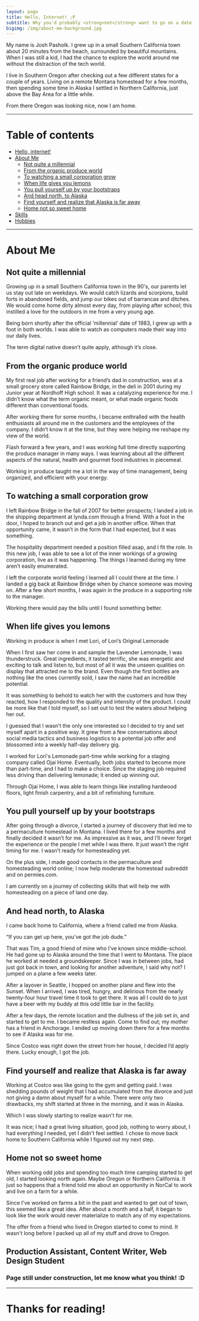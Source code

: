 ```yaml
---
layout: page
title: Hello, Internet! ;P
subtitle: Why you'd probably <strong>not</strong> want to go on a date with me
bigimg: /img/about-me-background.jpg
---
```


My name is Josh Pasholk. I grew up in a small Southern California town about 20 minutes from the beach, surrounded by beautiful mountains. When I was still a kid, I had the chance to explore the world around me without the distraction of the tech world.

I live in Southern Oregon after checking out a few different states for a couple of years. Living on a remote Montana homestead for a few months, then spending some time in Alaska I settled in Northern California, just above the Bay Area for a little while.

From there Oregon was looking nice, now I am home.

*****

# Table of contents

* [Hello, internet!](/aboutme/#hello-internet)
* [About Me](/aboutme/#about-me)
  * [Not quite a millennial](/aboutme/#not-quite-a-millennial)
  * [From the organic produce world](/aboutme/#from-the-organic-produce-world)
  * [To watching a small corporation grow](/aboutme/#to-watching-a-small-corporation-grow)
  * [When life gives you lemons](/aboutme/#when-life-gives-you-lemons)
  * [You pull yourself up by your bootstraps](/aboutme/#you-pull-yourself-up-by-your-bootstraps)
  * [And head north, to Alaska](/aboutme/#and-head-north-to-alaska)
  * [Find yourself and realize that Alaska is far away](#find-yourself-and-realize-that-alaska-is-far-away)
  * [Home not so sweet home](#home-not-so-sweet-home)
  <!--* [Production Assistant, Content Writer, Web Design Student](#production-assistant-content-writer-web-design-student)-->
* [Skills](/aboutme/#skills)
* [Hobbies](/aboutme/#hobbies)

*****

# About Me

## Not quite a millennial

Growing up in a small Southern California town in the 90's, our parents let us stay out late on weekdays. We would catch lizards and scorpions, build forts in abandoned fields, and jump our bikes out of barrancas and ditches. We would come home dirty almost every day, from playing after school; this instilled a love for the outdoors in me from a very young age.

Being born shortly after the official ‘millennial’ date of 1983, I grew up with a foot in both worlds. I was able to watch as computers made their way into our daily lives.

The term digital native doesn’t quite apply, although it’s close.

## From the organic produce world

My first real job after working for a friend’s dad in construction, was at a small grocery store called Rainbow Bridge, in the deli in 2001 during my Junior year at Nordhoff High school. It was a catalyzing experience for me. I didn’t know what the term organic meant, or what made organic foods different than conventional foods.

After working there for some months, I became enthralled with the health enthusiasts all around me in the customers and the employees of the company. I didn’t know it at the time, but they were helping me reshape my view of the world.

Flash forward a few years, and I was working full time directly supporting the produce manager in many ways. I was learning about all the different aspects of the natural, health and gourmet food industries in piecemeal.

Working in produce taught me a lot in the way of time management, being organized, and efficient with your energy.

## To watching a small corporation grow

I left Rainbow Bridge in the fall of 2007 for better prospects; I landed a job in the shipping department at lynda.com through a friend. With a foot in the door, I hoped to branch out and get a job in another office. When that opportunity came, it wasn’t in the form that I had expected, but it was something.

The hospitality department needed a position filled asap, and I fit the role. In this new job, I was able to see a lot of the inner workings of a growing corporation, live as it was happening. The things I learned during my time aren’t easily enumerated.

I left the corporate world feeling I learned all I could there at the time. I landed a gig back at Rainbow Bridge when by chance someone was moving on. After a few short months, I was again in the produce in a supporting role to the manager.

Working there would pay the bills until I found something better.

## When life gives you lemons

Working in produce is when I met Lori, of Lori’s Original Lemonade

When I first saw her come in and sample the Lavender Lemonade, I was thunderstruck. Great ingredients, it tasted terrific, she was energetic and exciting to talk and listen to, but most of all it was the unseen qualities on display that attracted me to the brand. Even though the first bottles are nothing like the ones currently sold, I saw the name had an incredible potential.

It was something to behold to watch her with the customers and how they reacted, how I responded to the quality and intensity of the product. I could be more like that I told myself, so I set out to test the waters about helping her out.

I guessed that I wasn’t the only one interested so I decided to try and set myself apart in a positive way. It grew from a few conversations about social media tactics and business logistics to a potential job offer and blossomed into a weekly half-day delivery gig.

I worked for Lori's Lemonade part-time while working for a staging company called Ojai Home. Eventually, both jobs started to become more than part-time, and I had to make a choice. Since the staging job required less driving than delivering lemonade; it ended up winning out.

Through Ojai Home, I was able to learn things like installing hardwood floors, light finish carpentry, and a bit of refinishing furniture.

## You pull yourself up by your bootstraps

After going through a divorce, I started a journey of discovery that led me to a permaculture homestead in Montana. I lived there for a few months and finally decided it wasn’t for me. As impressive as it was, and I’ll never forget the experience or the people I met while I was there. It just wasn’t the right timing for me. I wasn’t ready for homesteading yet.

On the plus side, I made good contacts in the permaculture and homesteading world online; I now help moderate the homestead subreddit and on permies.com.

I am currently on a journey of collecting skills that will help me with homesteading on a piece of land one day.

## And head north, to Alaska

I came back home to California, where a friend called me from Alaska.

“If you can get up here, you’ve got the job dude.”

That was Tim, a good friend of mine who I’ve known since middle-school. He had gone up to Alaska around the time that I went to Montana. The place he worked at needed a groundskeeper. Since I was in between jobs, had just got back in town, and looking for another adventure, I said why not? I jumped on a plane a few weeks later.

After a layover in Seattle, I hopped on another plane and flew into the Sunset. When I arrived, I was tired, hungry, and delirious from the nearly twenty-four hour travel time it took to get there. It was all I could do to just have a beer with my buddy at this odd little bar in the facility.

After a few days, the remote location and the dullness of the job set in, and started to get to me. I became restless again. Come to find out; my mother has a friend in Anchorage. I ended up moving down there for a few months to see if Alaska was for me.

Since Costco was right down the street from her house, I decided I’d apply there. Lucky enough, I got the job.

## Find yourself and realize that Alaska is far away

Working at Costco was like going to the gym and getting paid. I was shedding pounds of weight that I had accumulated from the divorce and just not giving a damn about myself for a while. There were only two drawbacks, my shift started at three in the morning, and it was in Alaska.

Which I was slowly starting to realize wasn't for me.

It was nice; I had a great living situation, good job, nothing to worry about, I had everything I needed, yet I didn't feel settled. I chose to move back home to Southern California while I figured out my next step.

## Home not so sweet home

When working odd jobs and spending too much time camping started to get old, I started looking north again. Maybe Oregon or Northern California. It just so happens that a friend told me about an opportunity in NorCal to work and live on a farm for a while.

Since I've worked on farms a bit in the past and wanted to get out of town, this seemed like a great idea. After about a month and a half, it began to look like the work would never materialize to match any of my expectations.

The offer from a friend who lived in Oregon started to come to mind. It wasn't long before I packed up all of my stuff and drove to Oregon.

## Production Assistant, Content Writer, Web Design Student

### Page still under construction, let me know what you think! :D

*****
<!--
# Skills

### General

* Lorem ipsum dolor sit amet, consectetur adipiscing elit.
* Mauris condimentum massa in orci eleifend, et porttitor justo feugiat.

### Technical

* Vestibulum diam eros, eleifend ut eros sed, facilisis tempor ante.
* Vivamus nisi felis, venenatis id porta nec, feugiat nec velit.

### Interpersonal

* In eu accumsan elit. Fusce dictum porttitor felis in auctor.
* Fusce ipsum erat, elementum id eros eu, iaculis commodo lorem.
* Cras iaculis nisl bibendum ultricies semper.

*****

# Hobbies

### Indoor

* Lorem ipsum dolor sit amet, consectetur adipiscing elit.
* Mauris condimentum massa in orci eleifend, et porttitor justo feugiat.
* Vestibulum diam eros, eleifend ut eros sed, facilisis tempor ante.

### Outdoor

* Vivamus nisi felis, venenatis id porta nec, feugiat nec velit.
* In eu accumsan elit. Fusce dictum porttitor felis in auctor.
* Fusce ipsum erat, elementum id eros eu, iaculis commodo lorem.
* Cras iaculis nisl bibendum ultricies semper.

*****
-->

# Thanks for reading!
